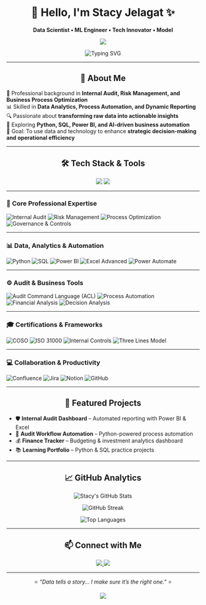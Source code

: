 <div align="center">

# 💫 Hello, I'm **Stacy Jelagat** ✨  
**Data Scientist • ML Engineer • Tech Innovator • Model**

<img src="https://capsule-render.vercel.app/api?type=waving&color=ffd6e7&height=120&section=header"/>

![Typing SVG](https://readme-typing-svg.herokuapp.com/?color=ff69b4&size=24&center=true&vCenter=true&width=600&lines=Welcome+to+my+GitHub!;Data+Science+and+Automation+Enthusiast;Machine+Learning+Developer;Audit+and+Risk+Analytics+Professional;Tech+is+my+Canvas+💻✨)

</div>

---

<h2 align="center">🌸 About Me</h2>

💼 Professional background in **Internal Audit, Risk Management, and Business Process Optimization**  
📊 Skilled in **Data Analytics, Process Automation, and Dynamic Reporting**  
🔍 Passionate about **transforming raw data into actionable insights**  
🚀 Exploring **Python, SQL, Power BI, and AI-driven business automation**  
🎯 Goal: To use data and technology to enhance **strategic decision-making and operational efficiency**

---

<h2 align="center">🛠️ Tech Stack & Tools</h2>

<p align="center">
  <img src="https://skillicons.dev/icons?i=python,sqlite,git,github,powershell,excel" />
  <img src="https://img.shields.io/badge/Power%20BI-F2C811?logo=powerbi&logoColor=black" />
</p>

---

### 💼 **Core Professional Expertise**

![Internal Audit](https://img.shields.io/badge/Internal%20Audit-6B3E75?style=for-the-badge&labelColor=9B6B8E&logo=shield&logoColor=white)
![Risk Management](https://img.shields.io/badge/Risk%20Management-6B3E75?style=for-the-badge&labelColor=B597BD&logo=alert&logoColor=white)
![Process Optimization](https://img.shields.io/badge/Process%20Optimization-6B3E75?style=for-the-badge&labelColor=DBC7DE&logo=progress&logoColor=white)
![Governance & Controls](https://img.shields.io/badge/GRC-6B3E75?style=for-the-badge&labelColor=C1A4C7&logo=checkshield&logoColor=white)

---

### 📊 **Data, Analytics & Automation**

![Python](https://img.shields.io/badge/Python-6B3E75?style=for-the-badge&labelColor=C1A4C7&logo=python&logoColor=white)
![SQL](https://img.shields.io/badge/SQL-6B3E75?style=for-the-badge&labelColor=B597BD&logo=database&logoColor=white)
![Power BI](https://img.shields.io/badge/Power%20BI-6B3E75?style=for-the-badge&labelColor=9B6B8E&logo=powerbi&logoColor=white)
![Excel Advanced](https://img.shields.io/badge/Excel%20Advanced-6B3E75?style=for-the-badge&labelColor=DBC7DE&logo=microsoftexcel&logoColor=white)
![Power Automate](https://img.shields.io/badge/Power%20Automate-6B3E75?style=for-the-badge&labelColor=B597BD&logo=powerautomate&logoColor=white)

---

### ⚙️ **Audit & Business Tools**

![Audit Command Language (ACL)](https://img.shields.io/badge/Audit%20Analytics-6B3E75?style=for-the-badge&labelColor=DBC7DE)
![Process Automation](https://img.shields.io/badge/Automation-6B3E75?style=for-the-badge&labelColor=B597BD&logo=magic&logoColor=white)
![Financial Analysis](https://img.shields.io/badge/Financial%20Analysis-6B3E75?style=for-the-badge&labelColor=C1A4C7)
![Decision Analysis](https://img.shields.io/badge/Decision%20Making-6B3E75?style=for-the-badge&labelColor=9B6B8E)

---

### 🎓 **Certifications & Frameworks**

![COSO](https://img.shields.io/badge/COSO%20Framework-6B3E75?style=for-the-badge&labelColor=9B6B8E)
![ISO 31000](https://img.shields.io/badge/ISO%2031000-6B3E75?style=for-the-badge&labelColor=B597BD)
![Internal Controls](https://img.shields.io/badge/Internal%20Controls-6B3E75?style=for-the-badge&labelColor=C1A4C7)
![Three Lines Model](https://img.shields.io/badge/3%20Lines%20of%20Defense-6B3E75?style=for-the-badge&labelColor=DBC7DE)

---

### 💻 **Collaboration & Productivity**

![Confluence](https://img.shields.io/badge/Confluence-6B3E75?style=for-the-badge&labelColor=C1A4C7&logo=confluence&logoColor=white)
![Jira](https://img.shields.io/badge/Jira-6B3E75?style=for-the-badge&labelColor=9B6B8E&logo=jira&logoColor=white)
![Notion](https://img.shields.io/badge/Notion-6B3E75?style=for-the-badge&labelColor=B597BD&logo=notion&logoColor=white)
![GitHub](https://img.shields.io/badge/GitHub-6B3E75?style=for-the-badge&labelColor=DBC7DE&logo=github&logoColor=white)

---

<h2 align="center">🔭 Featured Projects</h2>

- 🛡️ **Internal Audit Dashboard** – Automated reporting with Power BI & Excel  
- 🤖 **Audit Workflow Automation** – Python-powered process automation  
- 💰 **Finance Tracker** – Budgeting & investment analytics dashboard  
- 📚 **Learning Portfolio** – Python & SQL practice projects  

---

<h2 align="center">📈 GitHub Analytics</h2>

<div align="center">

![Stacy's GitHub Stats](https://github-readme-stats.vercel.app/api?username=StacyJelagat&show_icons=true&count_private=true&hide_border=true&title_color=ff69b4&icon_color=ffb6c1&text_color=333&bg_color=ffd6e7,ffebf3,ffffff)

![GitHub Streak](https://github-readme-streak-stats.herokuapp.com/?user=StacyJelagat&stroke=ff69b4&background=ffd6e7&ring=ff69b4&fire=ff69b4&currStreakLabel=ff69b4)

![Top Languages](https://github-readme-stats.vercel.app/api/top-langs/?username=StacyJelagat&layout=compact&hide_border=true&title_color=ff69b4&bg_color=ffd6e7,ffebf3,ffffff)

</div>

---

<h2 align="center">📫 Connect with Me</h2>

<p align="center">
  <a href="https://www.linkedin.com/" target="_blank">
    <img src="https://img.shields.io/badge/LinkedIn-ff69b4?style=for-the-badge&logo=linkedin&logoColor=white" />
  </a>
  <a href="mailto:stacyj@example.com">
    <img src="https://img.shields.io/badge/Email-ffb6c1?style=for-the-badge&logo=gmail&logoColor=white" />
  </a>
</p>

---

<div align="center">

⭐ *“Data tells a story... I make sure it’s the right one.”* ⭐  

<img src="https://capsule-render.vercel.app/api?type=waving&color=ffd6e7&height=100&section=footer"/>

</div>
